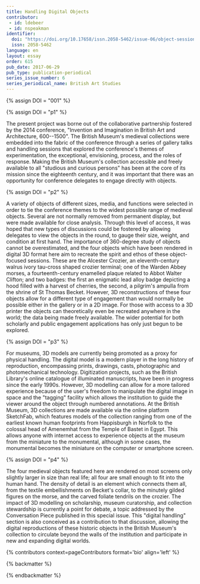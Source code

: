 ```yaml
---
title: Handling Digital Objects
contributor:
 - id: ldebeer
 - id: nspeakman
identifier:
  doi: "https://doi.org/10.17658/issn.2058-5462/issue-06/object-sessions"
  issn: 2058-5462
language: en
layout: essay
order: 615
pub_date: 2017-06-29
pub_type: publication-periodical
series_issue_number: 6
series_periodical_name: British Art Studies
---
```


{% assign DOI = "001" %}

{% assign DOI = "p1" %}

The present project was borne out of the collaborative partnership fostered by the 2014 conference, "Invention and Imagination in British Art and Architecture, 600--1500". The British Museum's medieval collections were embedded into the fabric of the conference through a series of gallery talks and handling sessions that explored the conference's themes of experimentation, the exceptional, envisioning, process, and the roles of response. Making the British Museum's collection accessible and freely available to all "studious and curious persons" has been at the core of its mission since the eighteenth century, and it was important that there was an opportunity for conference delegates to engage directly with objects.

{% assign DOI = "p2" %}

A variety of objects of different sizes, media, and functions were selected in order to tie the conference themes to the widest possible range of medieval objects. Several are not normally removed from permanent display, but were made available for close analysis. Through this level of access, it was hoped that new types of discussions could be fostered by allowing delegates to view the objects in the round, to gauge their size, weight, and condition at first hand. The importance of 360-degree study of objects cannot be overestimated, and the four objects which have been rendered in digital 3D format here aim to recreate the spirit and ethos of these object-focused sessions. These are the Alcester Crozier, an eleventh-century walrus ivory tau-cross shaped crozier terminal; one of the Warden Abbey morses, a fourteenth-century enamelled plaque related to Abbot Walter Clifton; and two badges: the first an enigmatic lead alloy badge depicting a hood filled with a harvest of cherries, the second, a pilgrim\'s ampulla from the shrine of St Thomas Becket. However, 3D reconstructions of these four objects allow for a different type of engagement than would normally be possible either in the gallery or in a 2D image. For those with access to a 3D printer the objects can theoretically even be recreated anywhere in the world; the data being made freely available. The wider potential for both scholarly and public engagement applications has only just begun to be explored.

{% assign DOI = "p3" %}

For museums, 3D models are currently being promoted as a proxy for physical handling. The digital model is a modern player in the long history of reproduction, encompassing prints, drawings, casts, photographic and photomechanical technology. Digitization projects, such as the British Library's online catalogue of illuminated manuscripts, have been in progress since the early 1990s. However, 3D modelling can allow for a more tailored experience because of the user's freedom to manipulate the digital image in space and the "tagging" facility which allows the institution to guide the viewer around the object through numbered annotations. At the British Museum, 3D collections are made available via the online platform SketchFab, which features models of the collection ranging from one of the earliest known human footprints from Happisburgh in Norfolk to the colossal head of Amenemhat from the Temple of Bastet in Egypt. This allows anyone with internet access to experience objects at the museum from the miniature to the monumental, although in some cases, the monumental becomes the miniature on the computer or smartphone screen.

{% assign DOI = "p4" %}

The four medieval objects featured here are rendered on most screens only slightly larger in size than real life; all four are small enough to fit into the human hand. The density of detail is an element which connects them all, from the textile embellishments on Becket's collar, to the minutely gilded figures on the morse, and the carved foliate tendrils on the crozier. The impact of 3D modelling on scholarship, museum curatorship, and collection stewardship is currently a point for debate, a topic addressed by the Conversation Piece published in this special issue. This "digital handling" section is also conceived as a contribution to that discussion, allowing the digital reproductions of these historic objects in the British Museum's collection to circulate beyond the walls of the institution and participate in new and expanding digital worlds.

{% contributors context=pageContributors format='bio' align='left' %}

{% backmatter %}

{% endbackmatter %}